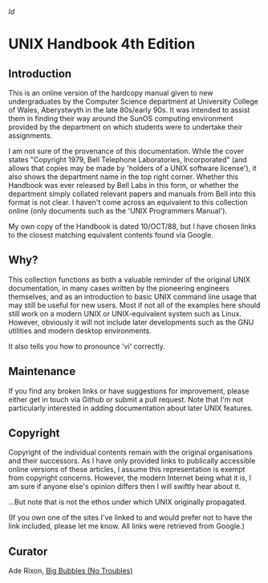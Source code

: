 $Id$

# UNIX Handbook 4th Edition

## Introduction

This is an online version of the hardcopy manual given to new
undergraduates by the Computer Science department at University College of
Wales, Aberystwyth in the late 80s/early 90s. It was intended to assist
them in finding their way around the SunOS computing environment provided
by the department on which students were to undertake their assignments.

I am not sure of the provenance of this documentation. While the cover
states "Copyright 1979, Bell Telephone Laboratories, Incorporated" (and
allows that copies may be made by 'holders of a UNIX software license'), it
also shows the department name in the top right corner. Whether this
Handbook was ever released by Bell Labs in this form, or whether the
department simply collated relevant papers and manuals from Bell into this
format is not clear. I haven't come across an equivalent to this
collection online (only documents such as the 'UNIX Programmers Manual').

My own copy of the Handbook is dated 10/OCT/88, but I have chosen links to
the closest matching equivalent contents found via Google.

## Why?

This collection functions as both a valuable reminder of the original UNIX
documentation, in many cases written by the pioneering engineers
themselves, and as an introduction to basic UNIX command line usage that
may still be useful for new users. Most if not all of the examples here
should still work on a modern UNIX or UNIX-equivalent system such as
Linux. However, obviously it will not include later developments such as
the GNU utilities and modern desktop environments.

It also tells you how to pronounce 'vi' correctly.

## Maintenance

If you find any broken links or have suggestions for improvement, please
either get in touch via Github or submit a pull request. Note that I'm not
particularly interested in adding documentation about later UNIX features.

## Copyright

Copyright of the individual contents remain with the original
organisations and their successors. As I have only provided links to
publically accessible online versions of these articles, I assume this
representation is exempt from copyright concerns. However, the modern
Internet being what it is, I am sure if anyone else's opinion differs then
I will swiftly hear about it.

...But note that is not the ethos under which UNIX originally propagated.

(If you own one of the sites I've linked to and would prefer not to have
the link included, please let me know. All links were retrieved from
Google.)

## Curator

Ade Rixon, [Big Bubbles (No Troubles)](http://www.big-bubbles.org.uk/)

